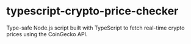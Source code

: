# typescript-crypto-price-checker
Type-safe Node.js script built with TypeScript to fetch real-time crypto prices using the CoinGecko API.
